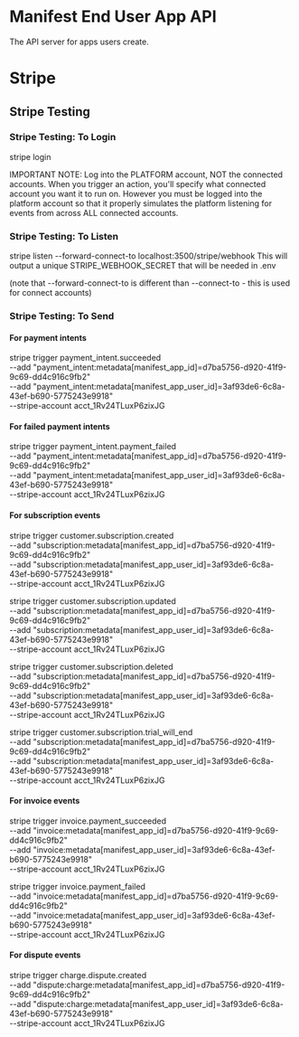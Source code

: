# Manifest End User App API

The API server for apps users create.

# Stripe

## Stripe Testing

### Stripe Testing: To Login
stripe login

IMPORTANT NOTE: Log into the PLATFORM account, NOT the connected accounts. When you trigger an action, you'll specify what connected account you want it to run on. However you must be logged into the platform account so that it properly simulates the platform listening for events from across ALL connected accounts.

### Stripe Testing: To Listen
stripe listen --forward-connect-to localhost:3500/stripe/webhook
This will output a unique STRIPE_WEBHOOK_SECRET that will be needed in .env

(note that --forward-connect-to is different than --connect-to - this is used for connect accounts)

### Stripe Testing: To Send

#### For payment intents
stripe trigger payment_intent.succeeded \
--add "payment_intent:metadata[manifest_app_id]=d7ba5756-d920-41f9-9c69-dd4c916c9fb2" \
--add "payment_intent:metadata[manifest_app_user_id]=3af93de6-6c8a-43ef-b690-5775243e9918" \
--stripe-account acct_1Rv24TLuxP6zixJG

#### For failed payment intents
stripe trigger payment_intent.payment_failed \
--add "payment_intent:metadata[manifest_app_id]=d7ba5756-d920-41f9-9c69-dd4c916c9fb2" \
--add "payment_intent:metadata[manifest_app_user_id]=3af93de6-6c8a-43ef-b690-5775243e9918" \
--stripe-account acct_1Rv24TLuxP6zixJG

#### For subscription events
stripe trigger customer.subscription.created \
--add "subscription:metadata[manifest_app_id]=d7ba5756-d920-41f9-9c69-dd4c916c9fb2" \
--add "subscription:metadata[manifest_app_user_id]=3af93de6-6c8a-43ef-b690-5775243e9918" \
--stripe-account acct_1Rv24TLuxP6zixJG

stripe trigger customer.subscription.updated \
--add "subscription:metadata[manifest_app_id]=d7ba5756-d920-41f9-9c69-dd4c916c9fb2" \
--add "subscription:metadata[manifest_app_user_id]=3af93de6-6c8a-43ef-b690-5775243e9918" \
--stripe-account acct_1Rv24TLuxP6zixJG

stripe trigger customer.subscription.deleted \
--add "subscription:metadata[manifest_app_id]=d7ba5756-d920-41f9-9c69-dd4c916c9fb2" \
--add "subscription:metadata[manifest_app_user_id]=3af93de6-6c8a-43ef-b690-5775243e9918" \
--stripe-account acct_1Rv24TLuxP6zixJG

stripe trigger customer.subscription.trial_will_end \
--add "subscription:metadata[manifest_app_id]=d7ba5756-d920-41f9-9c69-dd4c916c9fb2" \
--add "subscription:metadata[manifest_app_user_id]=3af93de6-6c8a-43ef-b690-5775243e9918" \
--stripe-account acct_1Rv24TLuxP6zixJG

#### For invoice events
stripe trigger invoice.payment_succeeded \
--add "invoice:metadata[manifest_app_id]=d7ba5756-d920-41f9-9c69-dd4c916c9fb2" \
--add "invoice:metadata[manifest_app_user_id]=3af93de6-6c8a-43ef-b690-5775243e9918" \
--stripe-account acct_1Rv24TLuxP6zixJG

stripe trigger invoice.payment_failed \
--add "invoice:metadata[manifest_app_id]=d7ba5756-d920-41f9-9c69-dd4c916c9fb2" \
--add "invoice:metadata[manifest_app_user_id]=3af93de6-6c8a-43ef-b690-5775243e9918" \
--stripe-account acct_1Rv24TLuxP6zixJG

#### For dispute events
stripe trigger charge.dispute.created \
--add "dispute:charge:metadata[manifest_app_id]=d7ba5756-d920-41f9-9c69-dd4c916c9fb2" \
--add "dispute:charge:metadata[manifest_app_user_id]=3af93de6-6c8a-43ef-b690-5775243e9918" \
--stripe-account acct_1Rv24TLuxP6zixJG